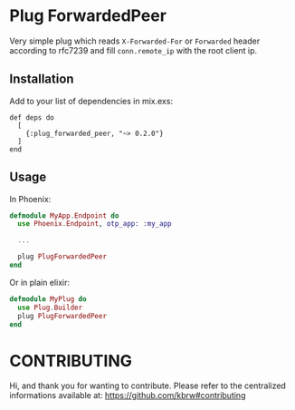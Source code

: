 Plug ForwardedPeer
=================

Very simple plug which reads `X-Forwarded-For` or `Forwarded` header according
to rfc7239 and fill `conn.remote_ip` with the root client ip.

## Installation

Add to your list of dependencies in mix.exs:

```
def deps do
  [
    {:plug_forwarded_peer, "~> 0.2.0"}
  ]
end
```

## Usage

In Phoenix:

```elixir
defmodule MyApp.Endpoint do
  use Phoenix.Endpoint, otp_app: :my_app

  ...

  plug PlugForwardedPeer
end
```

Or in plain elixir:

```elixir
defmodule MyPlug do
  use Plug.Builder
  plug PlugForwardedPeer
end
```

# CONTRIBUTING

Hi, and thank you for wanting to contribute.
Please refer to the centralized informations available at: https://github.com/kbrw#contributing

